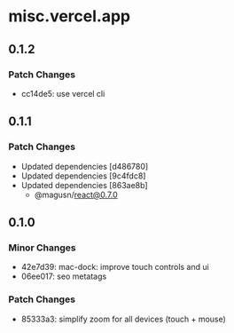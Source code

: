 # misc.vercel.app

## 0.1.2

### Patch Changes

- cc14de5: use vercel cli

## 0.1.1

### Patch Changes

- Updated dependencies [d486780]
- Updated dependencies [9c4fdc8]
- Updated dependencies [863ae8b]
  - @magusn/react@0.7.0

## 0.1.0

### Minor Changes

- 42e7d39: mac-dock: improve touch controls and ui
- 06ee017: seo metatags

### Patch Changes

- 85333a3: simplify zoom for all devices (touch + mouse)
